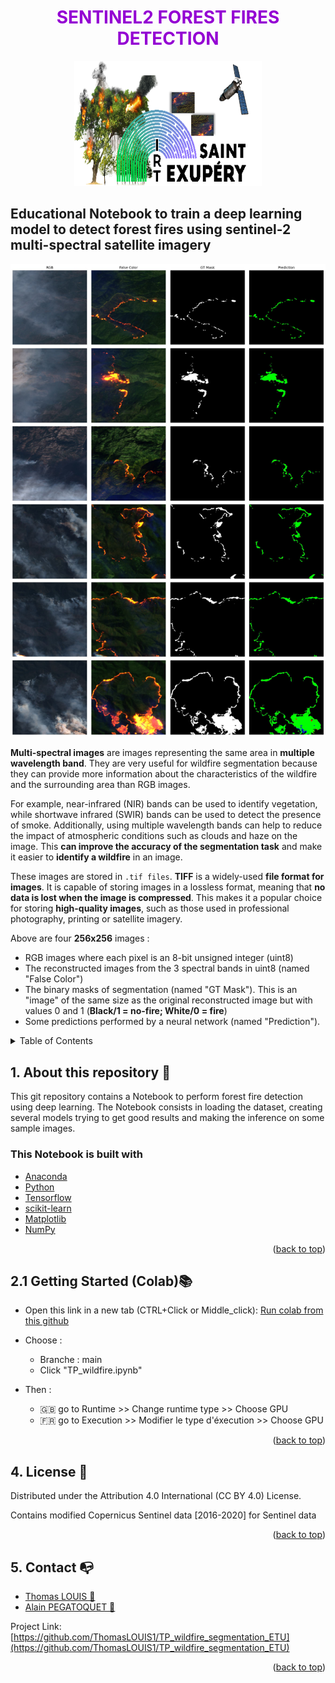 <H1 align="center" style="color:darkviolet"> SENTINEL2 FOREST FIRES DETECTION </H1>

<p align="center">
<img src="images/logo.png"  width=300" height="200"><br>
</p>

## Educational Notebook to train a deep learning model to detect forest fires using sentinel-2 multi-spectral satellite imagery


<p align="center">
<img src="images/predictions.jpg" ><br>
</p>

**Multi-spectral images** are images representing the same area in **multiple wavelength band**. They are very useful for wildfire segmentation because they can provide more information about the characteristics of the wildfire and the surrounding area than RGB images. 

For example, near-infrared (NIR) bands can be used to identify vegetation, while shortwave infrared (SWIR) bands can be used to detect the presence of smoke. Additionally, using multiple wavelength bands can help to reduce the impact of atmospheric conditions such as clouds and haze on the image. This **can improve the accuracy of the segmentation task** and make it easier to **identify a wildfire** in an image.

These images are stored in `.tif files`. **TIFF** is a widely-used **file format for images**. It is capable of storing images in a lossless format, meaning that **no data is lost when the image is compressed**. This makes it a popular choice for storing **high-quality images**, such as those used in professional photography, printing or satellite imagery.
                                 
Above are four **256x256** images :
 - RGB images where each pixel is an 8-bit unsigned integer (uint8)
 - The reconstructed images from the 3 spectral bands in uint8 (named "False Color")
 - The binary masks of segmentation (named "GT Mask"). This is an "image" of the same size as the original reconstructed image but with values 0 and 1 (**Black/1 = no-fire; White/0 = fire**)
 - Some predictions performed by a neural network (named "Prediction").


<div id="top"></div>
<!-- TABLE OF CONTENTS -->
<details>
  <summary>Table of Contents</summary>
  <ol>
    <li><a href="#about-this-repository">About this repository</a></li>
    <li>
      <a href="#getting-Started">Getting started</a>
    </li>
    <li>
        <a href="#usage">Usage</a>
        <ul>
            <li><a href="#Notebook_running">Notebook running</a></li>
            <li><a href="#data_structure">Data structure</a></li>
        </ul>
    </li>
    <li><a href="#license">License</a></li>
    <li><a href="#contact">Contact</a></li>
    <!-- <li><a href="#references">References</a></li> -->
  </ol>
</details>



<!-- ABOUT THE PROJECT -->

## <div id="about-this-repository">1. About this repository 💼 </div>

This git repository contains a Notebook to perform forest fire detection using deep learning. 
The Notebook consists in loading the dataset, creating several models trying to get good results and making the inference on some sample images.


### <div id="packages"> This Notebook is built with </div>

* [Anaconda](https://www.anaconda.com/products/distribution)
* [Python](https://www.python.org/)
* [Tensorflow](https://www.tensorflow.org/)
* [scikit-learn](https://scikit-learn.org/)
* [Matplotlib](https://matplotlib.org/)
* [NumPy](https://numpy.org/)

<p align="right">(<a href="#top">back to top</a>)</p>



<!-- GETTING STARTED -->

## <div id="getting-Started"> 2.1 Getting Started (Colab)📚  </div>

* Open this link in a new tab (CTRL+Click or Middle_click): [Run colab from this github](https://githubtocolab.com/ThomasLOUIS1/TP_wildfire_segmentation_ETU.git)

* Choose : 
    - Branche : main
    - Click "TP_wildfire.ipynb"

* Then :
    - :uk: go to Runtime >> Change runtime type >> Choose GPU
    - :fr: go to Execution >> Modifier le type d'éxecution >> Choose GPU


<p align="right">(<a href="#top">back to top</a>)</p>



<!-- LICENSE -->


## <div id="license">4. License 📑</div>

Distributed under the Attribution 4.0 International (CC BY 4.0) License. 

Contains modified Copernicus Sentinel data [2016-2020] for Sentinel data

<p align="right">(<a href="#top">back to top</a>)</p>



<!-- CONTACT -->


## <div id="contact">5. Contact 📭</div>

* [Thomas LOUIS 📧](mailto:thomas.louis@irt-saintexupery.com)
* [Alain PEGATOQUET 📧](mailto:alain.pegatoquet@univ-cotedazur.fr)



Project Link: [https://github.com/ThomasLOUIS1/TP_wildfire_segmentation_ETU](https://github.com/ThomasLOUIS1/TP_wildfire_segmentation_ETU)

<p align="right">(<a href="#top">back to top</a>)</p>



<!-- REFERENCES -->

<!-- ## <div id="references">5. References 📭 </div>


<p align="right">(<a href="#top">back to top</a>)</p> -->


